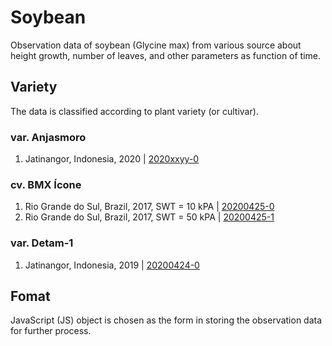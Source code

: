 # Soybean
Observation data of soybean (Glycine max) from various source about height growth, number of leaves, and other parameters as function of time.


## Variety
The data is classified according to plant variety (or cultivar).

### var. Anjasmoro
1. Jatinangor, Indonesia, 2020 | [2020xxyy-0](2020xxyy-0.js)

### cv. BMX Ícone
1. Rio Grande do Sul, Brazil, 2017, SWT = 10 kPA | [20200425-0](20200425-0.js)
2. Rio Grande do Sul, Brazil, 2017, SWT = 50 kPA | [20200425-1](20200425-1.js)
 
### var. Detam-1
1. Jatinangor, Indonesia, 2019 | [20200424-0](20200424-0.js)


## Fomat
JavaScript (JS) object is chosen as the form in storing the observation data for further process.

